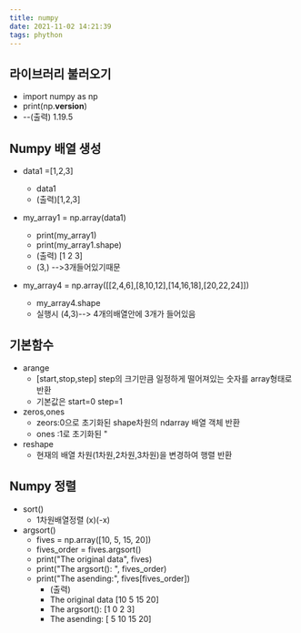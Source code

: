 ```yaml
---
title: numpy
date: 2021-11-02 14:21:39
tags: phython
---
```


## 라이브러리 불러오기
- import numpy as np
- print(np.__version__)
- --(출력) 1.19.5

## Numpy 배열 생성
- data1 =[1,2,3]
   - data1
   - (출력)[1,2,3]
- my_array1 = np.array(data1)
  - print(my_array1)
  - print(my_array1.shape)
  - (출력) [1 2 3]
  - (3,) -->3개들어있기때문

- my_array4 = np.array([[2,4,6],[8,10,12],[14,16,18],[20,22,24]])
   - my_array4.shape
   - 실행시 (4,3)--> 4개의배열안에 3개가 들어있음
## 기본함수
- arange
  - [start,stop,step] step의 크기만큼 일정하게 떨어져있는 숫자를 array형태로 반환
  - 기본값은 start=0 step=1
- zeros,ones
  - zeors:0으로 초기화된 shape차원의 ndarray 배열 객체 반환
  - ones :1로 초기화된 "
- reshape
  - 현재의 배열 차원(1차원,2차원,3차원)을 변경하여 행렬 반환

## Numpy 정렬
- sort()
  - 1차원배열정렬 (x)(-x)
- argsort()
  - fives = np.array([10, 5, 15, 20])
  - fives_order = fives.argsort()
  - print("The original data", fives)
  - print("The argsort(): ", fives_order)
  - print("The asending:", fives[fives_order])
     - (출력) 
     - The original data [10  5 15 20]
     - The argsort():  [1 0 2 3]
     - The asending: [ 5 10 15 20]
